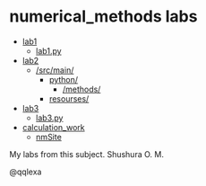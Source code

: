 <h1>numerical_methods labs</h1>
<ul>
  <li>
    <a href=https://github.com/qqlexa/numerical_methods/tree/master/lab1>lab1</a>
    <ul>
      <li>
        <a href=https://github.com/qqlexa/numerical_methods/blob/master/lab1/lab1.py>lab1.py</a>
      </li>
    </ul>
  </li>
  <li>
    <a href=https://github.com/qqlexa/numerical_methods/tree/master/lab2>lab2</a>
    <ul>
        <li>
          <a href=https://github.com/qqlexa/numerical_methods/tree/master/lab2/src/main>/src/main/</a>
          <ul>
            <li>
              <a href=https://github.com/qqlexa/numerical_methods/tree/master/lab2/src/main/python>python/</a>
              <ul>
              <li>
              <a href=https://github.com/qqlexa/numerical_methods/tree/master/lab2/src/main/python/methods>/methods/</a>
             </li>
             </ul>
            </li>
            <li>
              <a href=https://github.com/qqlexa/numerical_methods/tree/master/lab2/src/main/resourses>resourses/</a>
            </li>
         </ul>
        </li>
     </ul>
  </li>
  
  <li>
    <a href=https://github.com/qqlexa/numerical_methods/tree/master/lab3>lab3</a>
    <ul>
      <li>
        <a href=https://github.com/qqlexa/numerical_methods/blob/master/lab3/lab3.py>lab3.py</a>
      </li>
    </ul>
  </li>
  
  <li>
    <a href=https://github.com/qqlexa/numerical_methods/tree/master/calculation_work>calculation_work</a>
    <ul>
      <li>
        <a href=https://github.com/qqlexa/numerical_methods/tree/master/calculation_work/nmSite>nmSite</a>
      </li>
    </ul>
  </li>
  
</ul>

My labs from this subject. Shushura O. M.

@qqlexa
